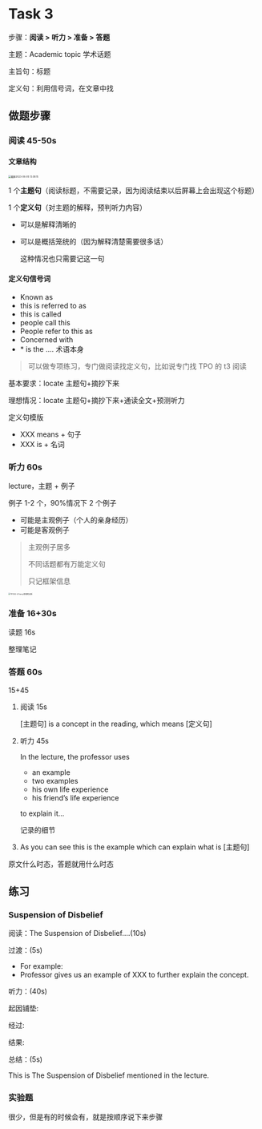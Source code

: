 # Task 3

步骤：**阅读 > 听力 > 准备 > 答题**

主题：Academic topic 学术话题

主旨句：标题

定义句：利用信号词，在文章中找

## 做题步骤

### 阅读 45-50s

#### 文章结构

<img src="https://cdn.jsdelivr.net/gh/davidliuk/images@master/blog/%E6%88%AA%E5%B1%8F2023-06-05%2013.09.15.png" alt="截屏2023-06-05 13.09.15" style="zoom: 33%;" />

1 个**主题句**（阅读标题，不需要记录，因为阅读结束以后屏幕上会出现这个标题）

1 个**定义句**（对主题的解释，预判听力内容）

- 可以是解释清晰的

- 可以是概括笼统的（因为解释清楚需要很多话）

  这种情况也只需要记这一句

#### 定义句信号词

- Known as
- this is referred to as
- this is called
- people call this
- People refer to this as
- Concerned with
- \* is the .... 术语本身

> 可以做专项练习，专门做阅读找定义句，比如说专门找 TPO 的 t3 阅读

基本要求：locate 主题句+摘抄下来

理想情况：locate 主题句+摘抄下来+通读全文+预测听力

定义句模版

- XXX means + 句子
- XXX is + 名词

### 听力 60s

lecture，主题 + 例子

例子 1-2 个，90%情况下 2 个例子

- 可能是主观例子（个人的亲身经历）
- 可能是客观例子

> 主观例子居多
>
> 不同话题都有万能定义句
>
> 只记框架信息

<img src="https://cdn.jsdelivr.net/gh/davidliuk/images@master/blog/TPO52-4%20Fancy%E7%AD%94%E6%A1%88%E7%AC%94%E8%AE%B0%E6%96%B0.jpeg" alt="TPO52-4 Fancy答案笔记新" style="zoom:25%;" />

### 准备 16+30s

读题 16s

整理笔记

### 答题 60s

15+45

1. 阅读 15s

   [主题句] is a concept in the reading, which means [定义句]

2. 听力 45s

   In the lecture, the professor uses

   - an example
   - two examples
   - his own life experience
   - his friend’s life experience

   to explain it...

   记录的细节

3. As you can see this is the example which can explain what is [主题句]

原文什么时态，答题就用什么时态

## 练习

### Suspension of Disbelief

阅读：The Suspension of Disbelief....(10s)

过渡：(5s)

- For example:
- Professor gives us an example of XXX to further explain the concept.

听力：(40s)

起因铺垫:

经过:

结果:

总结：(5s)

This is The Suspension of Disbelief mentioned in the lecture.

### 实验题

很少，但是有的时候会有，就是按顺序说下来步骤
